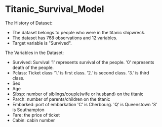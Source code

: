 # Titanic_Survival_Model

The History of Dataset:

- The dataset belongs to people who were in the titanic shipwreck.
- The dataset has 768 observations and 12 variables.
- Target variable is "Survived".

The Variables in the Dataset:

- Survived: Survival
  '1' represents survival of the people.
  '0' represents death of the people.
- Pclass: Ticket class
  '1.' is first class.
  '2.' is second class.
  '3.' is third class.
- Sex
- Age
- Sibsp: number of siblings/couple(wife or husband) on the titanic
- Parch: number of parents/children on the titanic
- Embarked: port of embarkation
  'C' is Cherbourg.
  'Q' is Queenstown
  'S' is Southampton
- Fare: the price of ticket
- Cabin: cabin number

